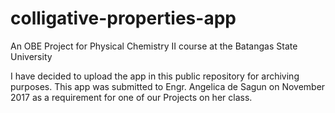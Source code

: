 # colligative-properties-app
An OBE Project for Physical Chemistry II course at the Batangas State University

I have decided to upload the app in this public repository for archiving purposes. This app was submitted to Engr. Angelica de Sagun on November 2017 as a requirement for one of our Projects on her class.
